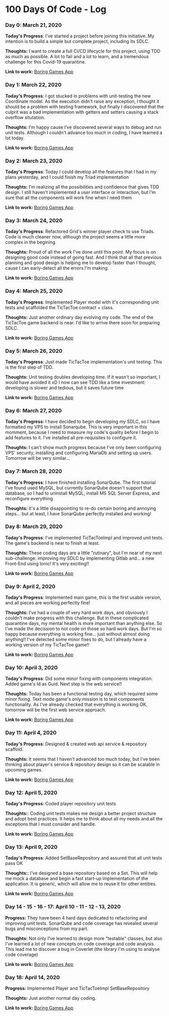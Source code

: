 # 100 Days Of Code - Log

### Day 0: March 21, 2020

**Today's Progress**: I've started a project before joining this initiative. My intention is to build a simple but complete project, including its SDLC.

**Thoughts:** I want to create a full CI/CD lifecycle for this project, using TDD as much as possible. A lot to fail and a lot to learn, and a tremendous challenge for this Covid-19 quarantine.

**Link to work:** [Boring Games App](https://github.com/ramoncarrascom/BoringGames/commit/bb1e758323d6b470091f692d3978f280f755350f)

### Day 1: March 22, 2020

**Today's Progress**: I got stucked in problems with unit-testing the new Coordinate model. As the execution didn't raise any exception, I thought it should be a problem with testing framework, but finally I discovered that the culprit was a bad implementation with getters and setters causing a stack overflow situtation.

**Thoughts:** I'm happy cause I've discovered several ways to debug and run unit tests. Although I couldn't advance too much in coding, I have learned a lot today.

**Link to work:** [Boring Games App](https://github.com/ramoncarrascom/BoringGames/tree/fd63535a6e76332e0fabe9357669a72589c7cc37)

### Day 2: March 23, 2020

**Today's Progress**: Today I could develop all the features that I had in my plans yesterday, and I could finish my Triad implementation

**Thoughts:** I'm realizing all the possibilities and confidence that gives TDD design. I still haven't implemented a user interface or interaction, but I'm sure that all the components will work fine when I need them

**Link to work:** [Boring Games App](https://github.com/ramoncarrascom/BoringGames/tree/23ada3236e7c078f93c797441dd1972c9de31ed8)

### Day 3: March 24, 2020

**Today's Progress**: Refactored Grid's winner player check to use Triads. Code is much cleaner now, although the project seems a little more complex in the begining.

**Thoughts:** Proud of all the work I've done until this point. My focus is on designing good code instead of going fast. And I think that all that previous planning and good design is helping me to develop faster than I thought, cause I can early-detect all the errors I'm making.

**Link to work:** [Boring Games App](https://github.com/ramoncarrascom/BoringGames/tree/29cbd8387bd06b36722a022536326973df9d1f70)

### Day 4: March 25, 2020

**Today's Progress**: Implemented Player model with it's corresponding unit tests and scaffolded the TicTacToe contract + class.

**Thoughts:** Just another ordinary day evolving my code. The end of the TicTacToe game backend is near. I'd like to arrive there soon for preparing SDLC.

**Link to work:** [Boring Games App](https://github.com/ramoncarrascom/BoringGames/tree/4970cc4599248a403d6c4b409f7b7dcd583de5e6)

### Day 5: March 26, 2020

**Today's Progress**: Just made TicTacToe implementation's unit testing. This is the first step of TDD.

**Thoughts:** Unit testing doubles developing time. If it wasn't so important, I would have avoided it xD I now can see TDD like a time investment: developing is slower and tedious, but it saves future time

**Link to work:** [Boring Games App](https://github.com/ramoncarrascom/BoringGames/tree/e12e23dcf2eacd593cb8969d0d279a6ed2bb4b58)

### Day 6: March 27, 2020

**Today's Progress**: I have decided to begin developing my SDLC, so I have formatted my VPS to install Sonarqube. This is very important in this momment, because I need to measure my code's quality before I begin to add features to it. I've installed all pre-requisites to configure it.

**Thoughts:** I can't show much progress because I've only been configuring VPS' security, installing and configuring MariaDb and setting up users. Tomorrow will be very similar...

### Day 7: March 28, 2020

**Today's Progress**: I have finished installing SonarQube. The first tutorial I've found used MySQL, but currently SonarQube doesn't support that database, so I had to uninstall MySQL, install MS SQL Server Express, and reconfigure everything

**Thoughts:** It's a little disappointing to re-do certain boring and annoying steps... but at least, I have SonarQube perfectly installed and working!

### Day 8: March 29, 2020

**Today's Progress**: I've implemented TicTacToeImpl and improved unit tests. The game's backend is near to finish at least.

**Thoughts:** These coding days are a little "rutinary", but I'm near of my next sub-challenge: improving my SDLC by implementing Gitlab and... a new Front-End using Ionic! It's very exciting!!

**Link to work:** [Boring Games App](https://github.com/ramoncarrascom/BoringGames/tree/bf37592f1d86759534dd3101dbaebf067e8e225d)

### Day 9: April 2, 2020

**Today's Progress**: Implemented main game, this is the first usable version, and all pieces are working perfectly fine! 

**Thoughts:** I've had a couple of very hard work days, and obviously I couldn't make progress with this challenge. But in these complicated quarantine days, my mental health is more important than anything else. So I've made the decission to not code on those so hard work days. But I'm so happy because everything is working fine... just without almost doing anything!! I've detected some minor fixes to do, but I already have a working version of my TicTacToe game!!

**Link to work:** [Boring Games App](https://github.com/ramoncarrascom/BoringGames/tree/2c98f133bde38a8aa18e6c19c35f9b5170aa292e)

### Day 10: April 3, 2020

**Today's Progress**: Did some minor fixing with components integration.  Added game's Id as Guid. Next step is the web service!! 

**Thoughts:** Today has been a functional testing day, which required some minor fixing. Text mode game's only mission is to test components functionality. As I've already checked that everything is working OK, tomorrow will be the first web service approach.

**Link to work:** [Boring Games App](https://github.com/ramoncarrascom/BoringGames/tree/077dc1676a24544441e50d4c593a5f5ed2f6c11a)

### Day 11: April 4, 2020

**Today's Progress**: Designed & created web api service & repository scaffold.

**Thoughts:** It seems that I haven't advanced too much today, but I've been thinking about player's service & repository design so it can be scalable in upcoming games.

**Link to work:** [Boring Games App](https://github.com/ramoncarrascom/BoringGames/tree/a91d82b3605e2e43da187092b303ec019f6c4fad)

### Day 12: April 5, 2020

**Today's Progress**: Coded player repository unit tests

**Thoughts:**: Coding unit tests makes me design a better project structure and adopt best practices. It helps me to think about all my needs and all the exceptions that I must consider and handle.

**Link to work:** [Boring Games App](https://github.com/ramoncarrascom/BoringGames/tree/fd8ce3af1e3718faba596b6e240f28048bbbdb25)

### Day 13: April 9, 2020

**Today's Progress**: Added SetBaseRepository and assured that all unit tests pass OK

**Thoughts:**: I've designed a base repository based on a Set. This will help me mock a database and begin a fast start-up implementation of the application. It is generic, which will allow me to reuse it for other entities.

**Link to work:** [Boring Games App](https://github.com/ramoncarrascom/BoringGames/tree/897dcd2c83711edea870522c23b0498ab89c2089)

### Day 14 - 15 - 16 - 17: April 10 - 11 - 12 - 13, 2020

**Progress:** They have been 4 hard days dedicated to refactoring and improving unit tests. SonarQube and code coverage has revealed several bugs and misconceptions from my part.

**Thoughts:** Not only I've learned to design more "testable" classes, but also I've learned a lot of new concepts on code coverage and code analysis. This lead me to discover a bug in Coverlet (the library I'm using to analyse code coverage)

**Link to work:** [Boring Games App](https://github.com/ramoncarrascom/BoringGames/tree/5390fb0cacfe6cf574695d3e71792329e07dc2b9)

### Day 18: April 14, 2020

**Progress:** Implemented Player and TicTacToeImpl SetBaseRepository

**Thoughts:** Just another normal day coding.

**Link to work:** [Boring Games App](https://github.com/ramoncarrascom/BoringGames/tree/6a271b7b747f79d59ba78a5b2b550db734a3c08d)
